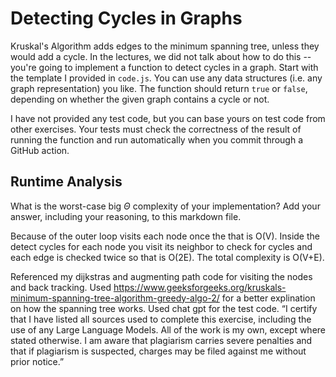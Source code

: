 # Detecting Cycles in Graphs

Kruskal's Algorithm adds edges to the minimum spanning tree, unless they would
add a cycle. In the lectures, we did not talk about how to do this -- you're
going to implement a function to detect cycles in a graph. Start with the
template I provided in `code.js`. You can use any data structures (i.e. any
graph representation) you like. The function should return `true` or `false`,
depending on whether the given graph contains a cycle or not.

I have not provided any test code, but you can base yours on test code from
other exercises. Your tests must check the correctness of the result of running
the function and run automatically when you commit through a GitHub action.

## Runtime Analysis

What is the worst-case big $\Theta$ complexity of your implementation? Add your
answer, including your reasoning, to this markdown file.

Because of the outer loop visits each node once the that is O(V). Inside the detect cycles for each node you visit its neighbor to check for cycles and each edge is checked twice so that is O(2E). The total complexity is O(V+E).

Referenced my dijkstras and augmenting path code for visiting the nodes and back tracking. Used https://www.geeksforgeeks.org/kruskals-minimum-spanning-tree-algorithm-greedy-algo-2/ for a better explination on how the spanning tree works. Used chat gpt for the test code. “I certify that I have listed all sources used to complete this exercise, including the use of any Large Language Models. All of the work is my own, except where stated otherwise. I am aware that plagiarism carries severe penalties and that if plagiarism is suspected, charges may be filed against me without prior notice.”
